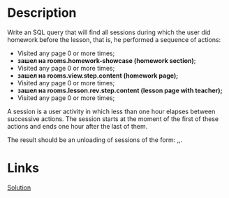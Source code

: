 # Description

Write an SQL query that will find all sessions during which the user did homework before the lesson, that is, he performed a sequence of actions:

  * Visited any page 0 or more times;
  * **зашел на rooms.homework-showcase (homework section)**;
  * Visited any page 0 or more times;
  * **зашел на rooms.view.step.content (homework page);**
  * Visited any page 0 or more times;
  * **зашел на rooms.lesson.rev.step.content (lesson page with teacher);**
  * Visited any page 0 or more times;

A session is a user activity in which less than one hour elapses between successive actions. The session starts at the moment of the first of these actions and ends one hour after the last of them.

The result should be an unloading of sessions of the form: <user-id>,<date-time of session start>,<date-time of session end>.

# Links
[Solution](https://github.com/zosimovaa/skyeng---sql/blob/master/skyeng.sql)
